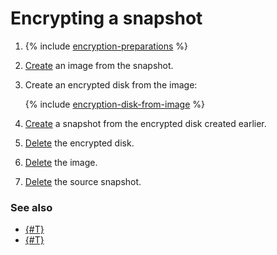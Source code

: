 # Encrypting a snapshot

1. {% include [encryption-preparations](../../../_includes/compute/encryption-preparations.md) %}
1. [Create](../image-create/create-from-snapshot.md) an image from the snapshot.
1. Create an encrypted disk from the image: 

   {% include [encryption-disk-from-image](../../../_includes/compute/encryption-disk-from-image.md) %}

1. [Create](../disk-control/create-snapshot.md) a snapshot from the encrypted disk created earlier.
1. [Delete](../disk-control/delete.md) the encrypted disk.
1. [Delete](../image-control/delete.md) the image.
1. [Delete](delete.md) the source snapshot.


### See also

* [{#T}](../../concepts/encryption.md)
* [{#T}](../disk-control/disk-encrypt.md)
